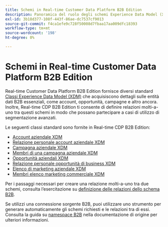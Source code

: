 ```yaml
---
title: Schemi in Real-time Customer Data Platform B2B Edition
description: Panoramica del ruolo degli schemi Experience Data Model (XDM) in Real-time Customer Data Platform B2B Edition.
exl-id: 3b18d377-108f-443f-86ae-dc7537cf9013
source-git-commit: f4ca1efe9c728f50008d7fbaa17aa009dfc18393
workflow-type: tm+mt
source-wordcount: '198'
ht-degree: 0%

---
```


# Schemi in Real-time Customer Data Platform B2B Edition

Real-time Customer Data Platform B2B Edition fornisce diversi standard [Classi Experience Data Model (XDM)](../../xdm/schema/composition.md#class) che acquisiscono dettagli sulle entità dati B2B essenziali, come account, opportunità, campagne e altro ancora. Inoltre, Real-time CDP B2B Edition ti consente di definire relazioni molti-a-uno tra questi schemi in modo che possano partecipare a casi di utilizzo di segmentazione avanzati.

Le seguenti classi standard sono fornite in Real-time CDP B2B Edition:

* [Account aziendale XDM](../../xdm/classes/b2b/business-account.md)
* [Relazione personale account aziendale XDM](../../xdm/classes/b2b/business-account-person-relation.md)
* [Campagna aziendale XDM](../../xdm/classes/b2b/business-campaign.md)
* [Membri di una campagna aziendale XDM](../../xdm/classes/b2b/business-campaign-members.md)
* [Opportunità aziendali XDM](../../xdm/classes/b2b/business-opportunity.md)
* [Relazione personale opportunità di business XDM](../../xdm/classes/b2b/business-opportunity-person-relation.md)
* [Elenco di marketing aziendale XDM](../../xdm/classes/b2b/business-marketing-list.md)
* [Membri elenco marketing commerciale XDM](../../xdm/classes/b2b/business-marketing-list-members.md)

Per i passaggi necessari per creare una relazione molti-a-uno tra due schemi, consulta l’esercitazione su [definizione delle relazioni dello schema B2B](../../xdm/tutorials/relationship-b2b.md).

Se utilizzi una connessione sorgente B2B, puoi utilizzare uno strumento per generare automaticamente gli schemi richiesti e le relazioni tra di essi. Consulta la guida su [namespace B2B](../../sources/connectors/adobe-applications/marketo/marketo-namespaces.md) nella documentazione di origine per ulteriori informazioni.

